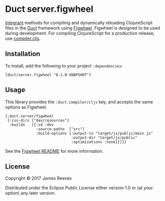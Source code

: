 # Duct server.figwheel

[Integrant][] methods for compiling and dynamically reloading
ClojureScript files in the [Duct][] framework using [Figwheel][].
Figwheel is designed to be used during development. For compiling
ClojureScript for a production release, use [compiler.cljs][].

[integrant]:     https://github.com/weavejester/integrant
[duct]:          https://github.com/duct-framework/duct
[figwheel]:      https://github.com/bhauman/lein-figwheel
[compiler.cljs]: https://github.com/duct-framework/compiler.cljs

## Installation

To install, add the following to your project `:dependencies`:

    [duct/server.figwheel "0.1.0-SNAPSHOT"]

## Usage

This library provides the `:duct.compiler/cljs` key, and accepts the
same options as Figwheel.

```edn
{:duct.server/figwheel
 {:css-dirs ["dev/resources"]
  :builds   [{:id :dev
              :source-paths  ["src"]
              :build-options {:output-to "target/js/public/main.js"
                              :output-dir "target/js/public"
                              :optimizations :none}}]}}
```

See the [Figwheel README][] for more information.

[figwheel readme]: https://github.com/bhauman/lein-figwheel/blob/master/README.md

## License

Copyright © 2017 James Reeves

Distributed under the Eclipse Public License either version 1.0 or (at
your option) any later version.
